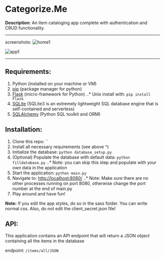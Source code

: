 Categorize.Me
=============

**Description**: An item cataloging app complete with authentication and CRUD functionality.

---


screenshots:
![home1](https://cloud.githubusercontent.com/assets/11083531/17197495/2a215de4-543b-11e6-81b3-e74533a096f3.png)

![app1](https://cloud.githubusercontent.com/assets/11083531/17197498/2f48a53e-543b-11e6-8a69-065c19b95b54.png)


---

Requirements:
------------

1. Python (installed on your machine or VM)
2. [pip](https://pypi.python.org/pypi/pip) (package manager for python)
3. [Flask](http://flask.pocoo.org/) (micro-framework for Python)
..* Unix install with: `pip install Flask`
4.  [SQLite](https://www.sqlite.org/) (SQLite3 is an extremely lightweight SQL database engine that is self-contained and serverless) 
5. [SQLAlchemy](http://www.sqlalchemy.org/) (Python SQL toolkit and ORM)


Installation:
-------------

1. Clone this repo: ``
2. Install all necessary requirements (see above ^)
3. Initialize the database: `python database_setup.py`
4. (Optional) Populate the database with default data: `python filldatabase.py`
..* Note: you can skip this step and populate with your own data in the application
5. Start the application: `python main.py`
6. Navigate to: <http://localhost:8080/>
..* Note: Make sure there are no other processes running on port 8080, otherwise change the port number at the end of main.py
7. Play around and have fun!


**Note:** If you edit the app styles, do so in the sass folder.  You can write normal css.  Also, do not edit the client_secret.json file!


API:
----

This application contains an API endpoint that will return a JSON object containing all the items in the database

endpoint:  `/items/all/JSON`
